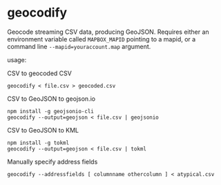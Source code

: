 # geocodify

Geocode streaming CSV data, producing GeoJSON. Requires either
an environment variable called `MAPBOX_MAPID` pointing to a mapid, or a
command line `--mapid=youraccount.map` argument.

usage:

CSV to geocoded CSV

    geocodify < file.csv > geocoded.csv

CSV to GeoJSON to geojson.io

    npm install -g geojsonio-cli
    geocodify --output=geojson < file.csv | geojsonio

CSV to GeoJSON to KML

    npm install -g tokml
    geocodify --output=geojson < file.csv | tokml

Manually specify address fields

    geocodify --addressfields [ columnname othercolumn ] < atypical.csv
